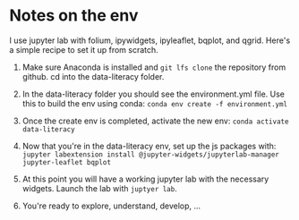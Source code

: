 # Notes on the env

I use jupyter lab with folium, ipywidgets, ipyleaflet, bqplot, and qgrid. Here's a simple recipe to set it up from scratch.  

  1. Make sure Anaconda is installed and `git lfs clone` the repository from github.  cd into the data-literacy folder.  
  
  2. In the data-literacy folder you should see the environment.yml file.  Use this to build the env using conda:  `conda env create -f environment.yml`
  
  3. Once the create env is completed, activate the new env: `conda activate data-literacy`
  
  4. Now that you're in the data-literacy env,  set up the js packages with: `jupyter labextension install @jupyter-widgets/jupyterlab-manager jupyter-leaflet bqplot`
  
  5. At this point you will have a working jupyter lab with the necessary widgets.  Launch the lab with `juptyer lab`.
  
  6. You're ready to explore, understand, develop, ...
  
